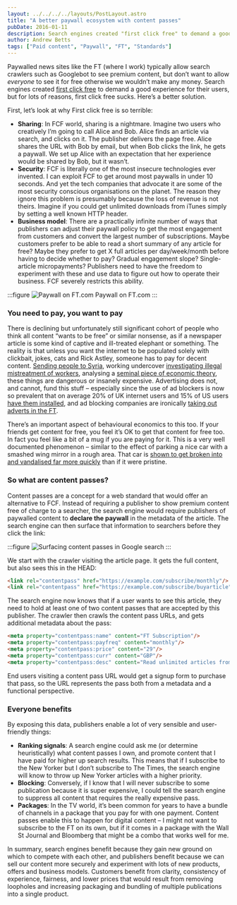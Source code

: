 ```yaml
---
layout: ../../../../layouts/PostLayout.astro
title: "A better paywall ecosystem with content passes"
pubDate: 2016-01-11
description: Search engines created "first click free" to demand a good experience for their users, but for lots of reasons, first click free sucks. Here’s a better solution.
author: Andrew Betts
tags: ["Paid content", "Paywall", "FT", "Standards"]
---
```


Paywalled news sites like the FT (where I work) typically allow search crawlers such as Googlebot to see premium content, but don’t want to allow _everyone_ to see it for free otherwise we wouldn’t make any money. Search engines created [first click free](http://googlewebmastercentral.blogspot.co.uk/2015/09/first-click-free-update.html) to demand a good experience for their users, but for lots of reasons, first click free sucks. Here’s a better solution.

First, let’s look at why First click free is so terrible:

*   **Sharing**: In FCF world, sharing is a nightmare. Imagine two users who creatively I’m going to call Alice and Bob. Alice finds an article via search, and clicks on it. The publisher delivers the page free. Alice shares the URL with Bob by email, but when Bob clicks the link, he gets a paywall. We set up Alice with an expectation that her experience would be shared by Bob, but it wasn’t.
*   **Security**: FCF is literally one of the most insecure technologies ever invented. I can exploit FCF to get around most paywalls in under 10 seconds. And yet the tech companies that advocate it are some of the most security conscious organisations on the planet. The reason they ignore this problem is presumably because the loss of revenue is not theirs. Imagine if you could get unlimited downloads from iTunes simply by setting a well known HTTP header.
*   **Business model**: There are a practically infinite number of ways that publishers can adjust their paywall policy to get the most engagement from customers and convert the largest number of subscriptions. Maybe customers prefer to be able to read a short summary of any article for free? Maybe they prefer to get X full articles per day/week/month before having to decide whether to pay? Gradual engagement slope? Single-article micropayments? Publishers need to have the freedom to experiment with these and use data to figure out how to operate their business. FCF severely restricts this ability.

:::figure
![Paywall on FT.com](https://trib.tv/wp-content/uploads/2015/11/Screen-Shot-2015-11-08-at-12.27.21.png)
Paywall on FT.com
:::

### You need to pay, you want to pay

There is declining but unfortunately still significant cohort of people who think all content “wants to be free” or similar nonsense, as if a newspaper article is some kind of captive and ill-treated elephant or something. The reality is that unless you want the internet to be populated solely with clickbait, jokes, cats and Rick Astley, someone has to pay for decent content. [Sending people to Syria](https://en.wikipedia.org/wiki/List_of_journalists_killed_during_the_Syrian_Civil_War), working undercover [investigating illegal mistreatment of workers](http://www.nytimes.com/2015/05/10/nyregion/at-nail-salons-in-nyc-manicurists-are-underpaid-and-unprotected.html), analysing a [seminal piece of economic theory](http://www.ft.com/cms/s/0/c9ce1a54-e281-11e3-89fd-00144feabdc0.html), these things are dangerous or insanely expensive. Advertising does not, and cannot, fund this stuff – especially since the use of ad blockers is now so prevalent that on average 20% of UK internet users and 15% of US users [have them installed](http://blog.pagefair.com/2015/ad-blocking-report/), and ad blocking companies are ironically [taking out adverts in the FT](http://www.techinsider.io/shine-takes-out-muhammad-ali-ad-in-financial-times-to-attack-the-iab-2015-11).

There’s an important aspect of behavioural economics to this too. If your friends get content for free, you feel it’s OK to get that content for free too. In fact you feel like a bit of a mug if you are paying for it. This is a very well documented phenomenon – similar to the effect of parking a nice car with a smashed wing mirror in a rough area. That car is [shown to get broken into and vandalised far more quickly](https://en.wikipedia.org/wiki/Broken_windows_theory) than if it were pristine.

### So what are content passes?

Content passes are a concept for a web standard that would offer an alternative to FCF. Instead of requiring a publisher to show premium content free of charge to a searcher, the search engine would require publishers of paywalled content to **declare the paywall** in the metadata of the article. The search engine can then surface that information to searchers before they click the link:

:::figure
![Surfacing content passes in Google search](https://trib.tv/wp-content/uploads/2015/11/image.png)
:::

We start with the crawler visiting the article page. It gets the full content, but also sees this in the HEAD:

```html
<link rel="contentpass" href="https://example.com/subscribe/monthly"/>
<link rel="contentpass" href="https://example.com/subscribe/buyarticle"/>
```

The search engine now knows that if a user wants to see this article, they need to hold at least one of two content passes that are accepted by this publisher. The crawler then crawls the content pass URLs, and gets additional metadata about the pass:

```html
<meta property="contentpass:name" content="FT Subscription"/>
<meta property="contentpass:payfreq" content="monthly"/>
<meta property="contentpass:price" content="29"/>
<meta property="contentpass:curr" content="GBP"/>
<meta property="contentpass:desc" content="Read unlimited articles from the FT for one monthly payment"/>
```

End users visiting a content pass URL would get a signup form to purchase that pass, so the URL represents the pass both from a metadata and a functional perspective.

### Everyone benefits

By exposing this data, publishers enable a lot of very sensible and user-friendly things:

*   **Ranking signals**: A search engine could ask me (or determine heuristically) what content passes I own, and promote content that I have paid for higher up search results. This means that if I subscribe to the New Yorker but I don’t subscribe to The Times, the search engine will know to throw up New Yorker articles with a higher priority.
*   **Blocking**: Conversely, if I know that I will never subscribe to some publication because it is super expensive, I could tell the search engine to suppress all content that requires the really expensive pass.
*   **Packages**: In the TV world, it’s been common for years to have a bundle of channels in a package that you pay for with one payment. Content passes enable this to happen for digital content – I might not want to subscribe to the FT on its own, but if it comes in a package with the Wall St Journal and Bloomberg that might be a combo that works well for me.

In summary, search engines benefit because they gain new ground on which to compete with each other, and publishers benefit because we can sell our content more securely and experiment with lots of new products, offers and business models. Customers benefit from clarity, consistency of experience, fairness, and lower prices that would result from removing loopholes and increasing packaging and bundling of multiple publications into a single product.
